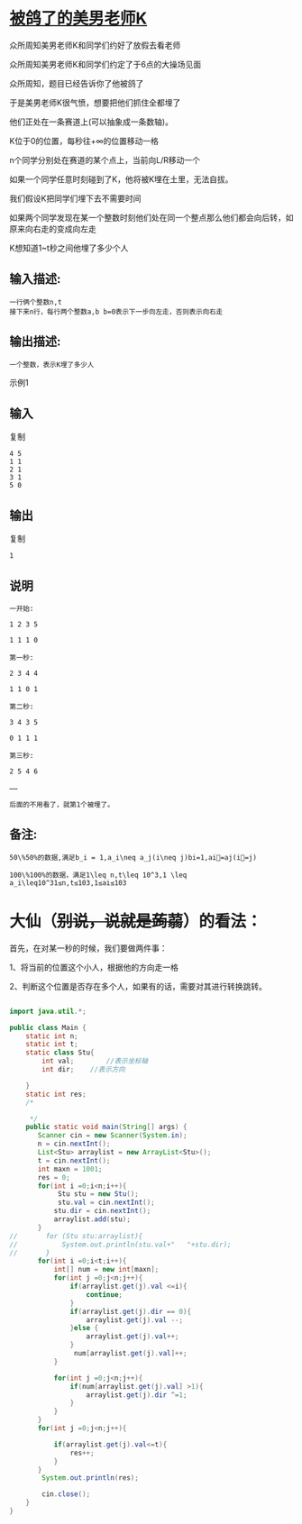 # [被鸽了的美男老师K](<https://ac.nowcoder.com/acm/contest/1091/B>)

众所周知美男老师K和同学们约好了放假去看老师

众所周知美男老师K和同学们约定了于6点的大操场见面

众所周知，题目已经告诉你了他被鸽了

于是美男老师K很气愤，想要把他们抓住全都埋了

他们正处在一条赛道上(可以抽象成一条数轴)。

K位于0的位置，每秒往+∞的位置移动一格

n个同学分别处在赛道的某个点上，当前向L/R移动一个

如果一个同学任意时刻碰到了K，他将被K埋在土里，无法自拔。

我们假设K把同学们埋下去不需要时间

如果两个同学发现在某一个整数时刻他们处在同一个整点那么他们都会向后转，如原来向右走的变成向左走

K想知道1~t秒之间他埋了多少个人

## 输入描述:

```
一行俩个整数n,t
接下来n行，每行两个整数a,b b=0表示下一步向左走，否则表示向右走
```

## 输出描述:

```
一个整数，表示K埋了多少人
```

示例1

## 输入

复制

```
4 5
1 1
2 1
3 1
5 0
```

## 输出

复制

```
1
```

## 说明

```
一开始:

1 2 3 5

1 1 1 0

第一秒:

2 3 4 4

1 1 0 1

第二秒:

3 4 3 5

0 1 1 1

第三秒:

2 5 4 6

……

后面的不用看了，就第1个被埋了。
```

## 备注:

```
50\%50%的数据,满足b_i = 1,a_i\neq a_j(i\neq j)bi=1,ai=aj(i=j)

100\%100%的数据，满足1\leq n,t\leq 10^3,1 \leq a_i\leq10^31≤n,t≤103,1≤ai≤103
```

#  大仙（~~别说，说就是蒟蒻~~）的看法：

首先，在对某一秒的时候，我们要做两件事：

1、将当前的位置这个小人，根据他的方向走一格

2、判断这个位置是否存在多个人，如果有的话，需要对其进行转换跳转。

```java

import java.util.*;

public class Main {
    static int n;
    static int t;
    static class Stu{
        int val;        //表示坐标轴
        int dir;    //表示方向

    }
    static int res;
    /*

     */
    public static void main(String[] args) {
       Scanner cin = new Scanner(System.in);
       n = cin.nextInt();
       List<Stu> arraylist = new ArrayList<Stu>();
       t = cin.nextInt();
       int maxn = 1001;
       res = 0;
       for(int i =0;i<n;i++){
            Stu stu = new Stu();
            stu.val = cin.nextInt();
           stu.dir = cin.nextInt();
           arraylist.add(stu);
       }
//       for (Stu stu:arraylist){
//           System.out.println(stu.val+"   "+stu.dir);
//       }
       for(int i =0;i<t;i++){
           int[] num = new int[maxn];
           for(int j =0;j<n;j++){
               if(arraylist.get(j).val <=i){
                   continue;
               }
               if(arraylist.get(j).dir == 0){
                   arraylist.get(j).val --;
               }else {
                   arraylist.get(j).val++;
               }
                num[arraylist.get(j).val]++;
           }

           for(int j =0;j<n;j++){
               if(num[arraylist.get(j).val] >1){
                   arraylist.get(j).dir ^=1;
               }
           }
       }
       for(int j =0;j<n;j++){

           if(arraylist.get(j).val<=t){
               res++;
           }
       }
        System.out.println(res);

        cin.close();
    }
}

```

